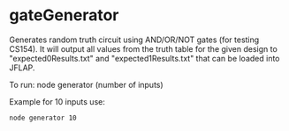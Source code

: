 # gateGenerator
Generates random truth circuit using AND/OR/NOT gates (for testing CS154).
It will output all values from the truth table for the given design to 
"expected0Results.txt" and "expected1Results.txt"
that can be loaded into JFLAP.

To run:
node generator (number of inputs)

Example for 10 inputs use:
```
node generator 10
```
